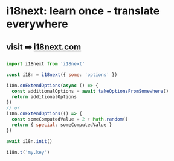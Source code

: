 # i18next: learn once - translate everywhere
## visit ➡️ [i18next.com](https://www.i18next.com)


```javascript
import i18next from 'i18next'

const i18n = i18next({ some: 'options' })

i18n.onExtendOptions(async () => {
  const additionalOptions = await takeOptionsFromSomewhere()
  return additionalOptions
})
// or
i18n.onExtendOptions(() => {
  const someComputedValue = 2 + Math.random()
  return { special: someComputedValue }
})

await i18n.init()

i18n.t('my.key')
```